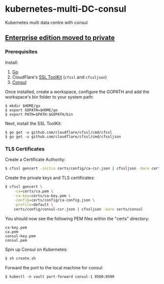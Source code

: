 # kubernetes-multi-DC-consul
Kubernetes multi data centre with consul

## [Enterprise edition moved to private ](https://github.com/jijeesh/ee-kubernetes-multi-DC-consul)

### Prerequisites

Install:

1. [Go](https://golang.org/doc/install)
1. CloudFlare's [SSL ToolKit](https://github.com/cloudflare/cfssl) (`cfssl` and `cfssljson`)
1. [Consul](https://www.consul.io/docs/install/index.html)


Once installed, create a workspace, configure the GOPATH and add the workspace's bin folder to your system path:
```
$ mkdir $HOME/go
$ export GOPATH=$HOME/go
$ export PATH=$PATH:$GOPATH/bin
```
Next, install the SSL ToolKit:

```
$ go get -u github.com/cloudflare/cfssl/cmd/cfssl
$ go get -u github.com/cloudflare/cfssl/cmd/cfssljson
```

### TLS Certificates

Create a Certificate Authority:

```sh
$ cfssl gencert -initca certs/config/ca-csr.json | cfssljson -bare certs/ca
```

Create the private keys and TLS certificates:

```sh
$ cfssl gencert \
    -ca=certs/ca.pem \
    -ca-key=certs/ca-key.pem \
    -config=certs/config/ca-config.json \
    -profile=default \
    certs/config/consul-csr.json | cfssljson -bare certs/consul
```
You should now see the following PEM files within the "certs" directory:

```
ca-key.pem
ca.pem
consul-key.pem
consul.pem

```

Spin up  Consul on Kubernetes:

```sh
$ sh create.sh
```

Forward the port to the local machine for consul:
```
$ kubectl -n vault port-forward consul-1 8500:8500
```
